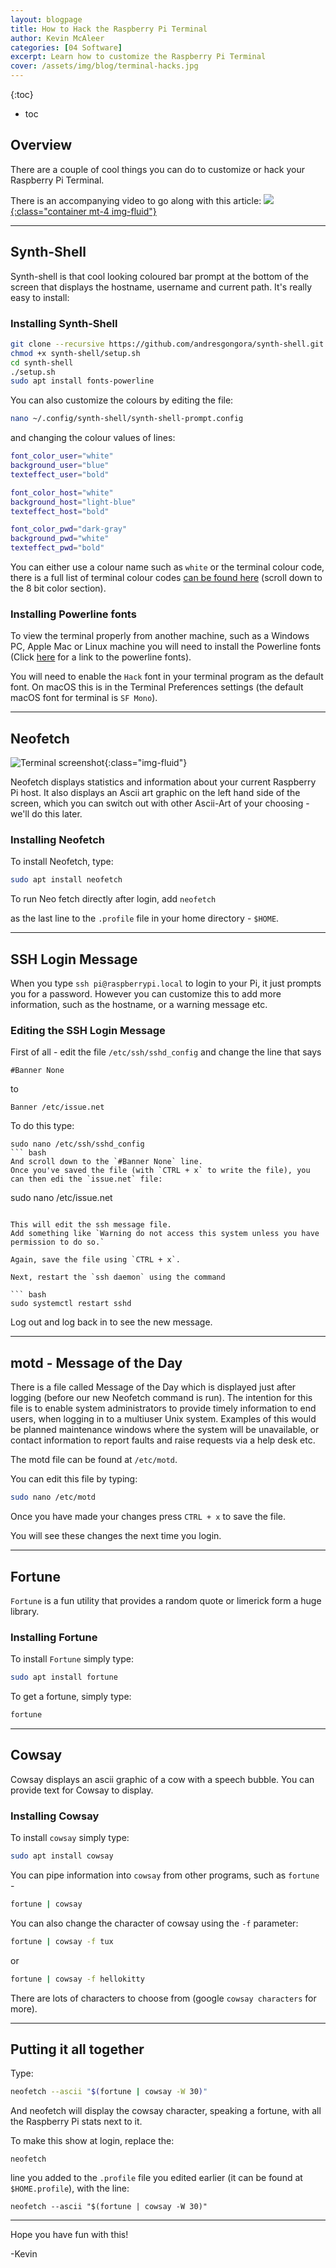 ```yaml
---
layout: blogpage
title: How to Hack the Raspberry Pi Terminal
author: Kevin McAleer
categories: [04 Software]
excerpt: Learn how to customize the Raspberry Pi Terminal
cover: /assets/img/blog/terminal-hacks.jpg
---
```


{:toc}
* toc

## Overview 
There are a couple of cool things you can do to customize or hack your Raspberry Pi Terminal.

There is an accompanying video to go along with this article:
[![](https://i.ytimg.com/vi/-nMNtW2SAsM/maxresdefault.jpg){:class="container mt-4 img-fluid"}](https://youtu.be/-nMNtW2SAsM)

---

## Synth-Shell
Synth-shell is that cool looking coloured bar prompt at the bottom of the screen that displays the hostname, username and current path. It's really easy to install:

### Installing Synth-Shell
``` bash
git clone --recursive https://github.com/andresgongora/synth-shell.git
chmod +x synth-shell/setup.sh
cd synth-shell
./setup.sh
sudo apt install fonts-powerline
```

You can also customize the colours by editing the file:

``` bash
nano ~/.config/synth-shell/synth-shell-prompt.config
```
and changing the colour values of lines:

``` bash 
font_color_user="white"
background_user="blue"
texteffect_user="bold"

font_color_host="white"
background_host="light-blue"
texteffect_host="bold"

font_color_pwd="dark-gray"
background_pwd="white"
texteffect_pwd="bold"
```

You can either use a colour name such as `white` or the terminal colour code, there is a full list of terminal colour codes [can be found here](https://en.wikipedia.org/wiki/ANSI_escape_code) (scroll down to the 8 bit color section).

### Installing Powerline fonts
To view the terminal properly from another machine, such as a Windows PC, Apple Mac or Linux machine you will need to install the Powerline fonts (Click [here](https://github.com/powerline/fonts.git) for a link to the powerline fonts).

You will need to enable the `Hack` font in your terminal program as the default font. On macOS this is in the Terminal Preferences settings (the default macOS font for terminal is `SF Mono`).

---

## Neofetch
![Terminal screenshot](/assets/img/blog/terminal.png){:class="img-fluid"}

Neofetch displays statistics and information about your current Raspberry Pi host. It also displays an Ascii art graphic on the left hand side of the screen, which you can switch out with other Ascii-Art of your choosing - we'll do this later.

### Installing Neofetch
To install Neofetch, type:

``` bash
sudo apt install neofetch
```

To run Neo fetch directly after login, add 
`neofetch`

as the last line to the `.profile` file in your home directory - `$HOME`.

---

## SSH Login Message
When you type `ssh pi@raspberrypi.local` to login to your Pi, it just prompts you for a password. However you can customize this to add more information, such as the hostname, or a warning message etc.

### Editing the SSH Login Message
First of all - edit the file `/etc/ssh/sshd_config` and change the line that says 

`#Banner None`

to

`Banner /etc/issue.net`

To do this type:

```
sudo nano /etc/ssh/sshd_config
``` bash
And scroll down to the `#Banner None` line.
Once you've saved the file (with `CTRL + x` to write the file), you can then edi the `issue.net` file:

```
sudo nano /etc/issue.net 
```

This will edit the ssh message file.
Add something like `Warning do not access this system unless you have permission to do so.`

Again, save the file using `CTRL + x`.

Next, restart the `ssh daemon` using the command

``` bash
sudo systemctl restart sshd
```

Log out and log back in to see the new message.

---

## motd - Message of the Day
There is a file called Message of the Day which is displayed just after logging (before our new Neofetch command is run). The intention for this file is to enable system administrators to provide timely information to end users, when logging in to a multiuser Unix system. Examples of this would be planned maintenance windows where the system will be unavailable, or contact information to report faults and raise requests via a help desk etc.

The motd file can be found at `/etc/motd`.

You can edit this file by typing:
``` bash
sudo nano /etc/motd
```
Once you have made your changes press `CTRL + x` to save the file.

You will see these changes the next time you login.

---

## Fortune
`Fortune` is a fun utility that provides a random quote or limerick form a huge library.

### Installing Fortune
To install `Fortune` simply type:

``` bash
sudo apt install fortune
```

To get a fortune, simply type:

``` bash
fortune
```

---

## Cowsay
Cowsay displays an ascii graphic of a cow with a speech bubble. You can provide text for Cowsay to display.

### Installing Cowsay
To install `cowsay` simply type:

``` bash
sudo apt install cowsay
```

You can pipe information into `cowsay` from other programs, such as `fortune` - 

``` bash 
fortune | cowsay
```

You can also change the character of cowsay using the `-f` parameter:
```bash
fortune | cowsay -f tux
```

or

```bash
fortune | cowsay -f hellokitty
```

There are lots of characters to choose from (google `cowsay characters` for more).

---

## Putting it all together
Type:

``` bash
neofetch --ascii "$(fortune | cowsay -W 30)"
```

And neofetch will display the cowsay character, speaking a fortune, with all the Raspberry Pi stats next to it.

To make this show at login, replace the:

`neofetch` 

line you added to the `.profile` file you edited earlier (it can be found at `$HOME.profile`), with the line:

`neofetch --ascii "$(fortune | cowsay -W 30)"`

---

Hope you have fun with this!

-Kevin